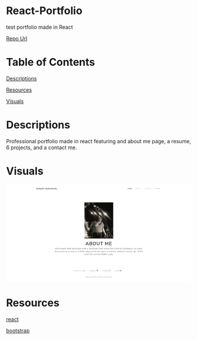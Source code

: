 # React-Portfolio
test portfolio made in React

[Repo Url](https://github.com/MasonMarc/React-Portfolio)

# Table of Contents

[Descriptions](#descriptions)

[Resources](#resources)

[Visuals](#visuals)

# Descriptions 

Professional portfolio made in react featuring and about me page, a resume, 6 projects, and a contact me. 

# Visuals

![picture](./assets/PortfolioSH.png)


# Resources

[react](https://reactjs.org/)

[bootstrap](https://getbootstrap.com)

